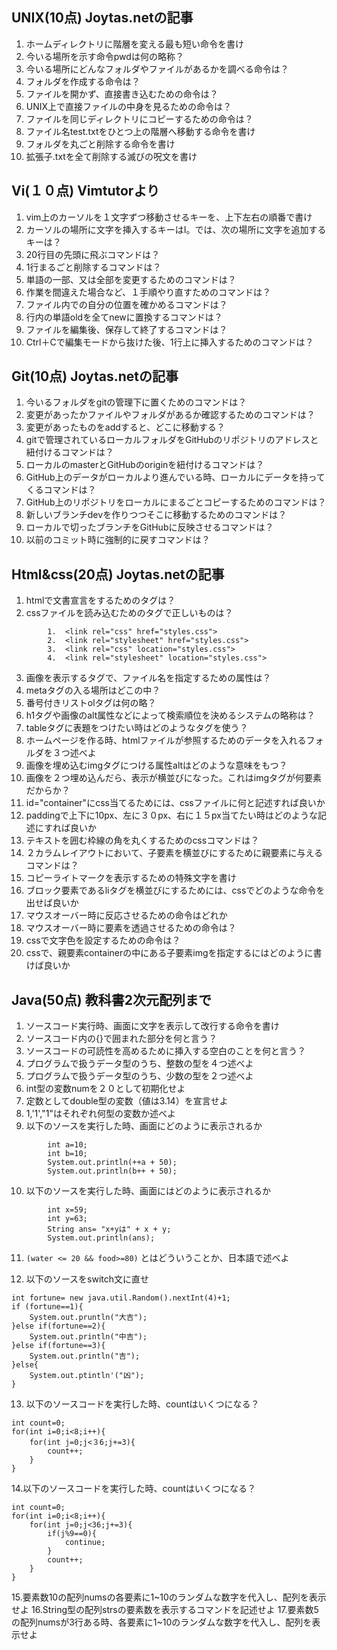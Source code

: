 ## UNIX(10点) Joytas.netの記事  
1. ホームディレクトリに階層を変える最も短い命令を書け  
2. 今いる場所を示す命令pwdは何の略称？  
3. 今いる場所にどんなフォルダやファイルがあるかを調べる命令は？  
4. フォルダを作成する命令は？  
5. ファイルを開かず、直接書き込むための命令は？  
6. UNIX上で直接ファイルの中身を見るための命令は？  
7. ファイルを同じディレクトリにコピーするための命令は？  
8. ファイル名test.txtをひとつ上の階層へ移動する命令を書け  
9. フォルダを丸ごと削除する命令を書け  
10. 拡張子.txtを全て削除する滅びの呪文を書け  
 
## Vi(１０点) Vimtutorより  

1. vim上のカーソルを１文字ずつ移動させるキーを、上下左右の順番で書け  
2. カーソルの場所に文字を挿入するキーはI。では、次の場所に文字を追加するキーは？  
3. 20行目の先頭に飛ぶコマンドは？
4. 1行まるごと削除するコマンドは？
5. 単語の一部、又は全部を変更するためのコマンドは？
6. 作業を間違えた場合など、１手順やり直すためのコマンドは？
7. ファイル内での自分の位置を確かめるコマンドは？
8. 行内の単語oldを全てnewに置換するコマンドは？
9. ファイルを編集後、保存して終了するコマンドは？
10. Ctrl＋Cで編集モードから抜けた後、1行上に挿入するためのコマンドは？

## Git(10点) Joytas.netの記事  

1. 今いるフォルダをgitの管理下に置くためのコマンドは？
2. 変更があったかファイルやフォルダがあるか確認するためのコマンドは？
3. 変更があったものをaddすると、どこに移動する？
4. gitで管理されているローカルフォルダをGitHubのリポジトリのアドレスと紐付けるコマンドは？
5. ローカルのmasterとGitHubのoriginを紐付けるコマンドは？
6. GitHub上のデータがローカルより進んでいる時、ローカルにデータを持ってくるコマンドは？
7. GitHub上のリポジトリをローカルにまるごとコピーするためのコマンドは？
8. 新しいブランチdevを作りつつそこに移動するためのコマンドは？
9. ローカルで切ったブランチをGitHubに反映させるコマンドは？
10. 以前のコミット時に強制的に戻すコマンドは？

## Html&css(20点) Joytas.netの記事  

1. htmlで文書宣言をするためのタグは？
2. cssファイルを読み込むためのタグで正しいものは？
```
		1.	<link rel="css" href="styles.css">
		2.	<link rel="stylesheet" href="styles.css">
		3.	<link rel="css" location="styles.css">
		4.	<link rel="stylesheet" location="styles.css">
```
3. 画像を表示するタグで、ファイル名を指定するための属性は？
4. metaタグの入る場所はどこの中？
5. 番号付きリストolタグは何の略？
6. h1タグや画像のalt属性などによって検索順位を決めるシステムの略称は？
7. tableタグに表題をつけたい時はどのようなタグを使う？
8. ホームページを作る時、htmlファイルが参照するためのデータを入れるフォルダを３つ述べよ
9. 画像を埋め込むimgタグにつける属性altはどのような意味をもつ？
10. 画像を２つ埋め込んだら、表示が横並びになった。これはimgタグが何要素だからか？
11. id="container"にcss当てるためには、cssファイルに何と記述すれば良いか
12. paddingで上下に10px、左に３０px、右に１５px当てたい時はどのような記述にすれば良いか
13. テキストを囲む枠線の角を丸くするためのcssコマンドは？
14. ２カラムレイアウトにおいて、子要素を横並びにするために親要素に与えるコマンドは？
15. コピーライトマークを表示するための特殊文字を書け
16. ブロック要素であるliタグを横並びにするためには、cssでどのような命令を出せば良いか
17. マウスオーバー時に反応させるための命令はどれか
18. マウスオーバー時に要素を透過させるための命令は？
19. cssで文字色を設定するための命令は？
20. cssで、親要素containerの中にある子要素imgを指定するにはどのように書けば良いか

## Java(50点) 教科書2次元配列まで  

1. ソースコード実行時、画面に文字を表示して改行する命令を書け
2. ソースコード内の{}で囲まれた部分を何と言う？
3. ソースコードの可読性を高めるために挿入する空白のことを何と言う？
4. プログラムで扱うデータ型のうち、整数の型を４つ述べよ
5. プログラムで扱うデータ型のうち、少数の型を２つ述べよ
6. int型の変数numを２０として初期化せよ
7. 定数としてdouble型の変数（値は3.14）を宣言せよ
8. 1,'1',"1"はそれぞれ何型の変数か述べよ
9. 以下のソースを実行した時、画面にどのように表示されるか
```
		int a=10;
		int b=10;
		System.out.println(++a + 50);
		System.out.println(b++ + 50);
```
10. 以下のソースを実行した時、画面にはどのように表示されるか
```
		int x=59;
		int y=63;
		String ans= "x+yは" + x + y;
		System.out.println(ans);
```
11. `(water <= 20 && food>=80)`
	とはどういうことか、日本語で述べよ

12. 以下のソースをswitch文に直せ
```
int fortune= new java.util.Random().nextInt(4)+1;
if (fortune==1){
	System.out.pruntln("大吉");
}else if(fortune==2){
	System.out.println("中吉");
}else if(fortune==3){
	System.out.println("吉");
}else{
	System.out.ptintln'("凶");
}
```
13. 以下のソースコードを実行した時、countはいくつになる？
```
int count=0;
for(int i=0;i<8;i++){
	for(int j=0;j<３6;j+=3){
		count++;
	}
}
```
14.以下のソースコードを実行した時、countはいくつになる？
```
int count=0;
for(int i=0;i<8;i++){
	for(int j=0;j<36;j+=3){
		if(j%9==0){
			continue;
		}
		count++;
	}
}
```
15.要素数10の配列numsの各要素に1~10のランダムな数字を代入し、配列を表示せよ
16.String型の配列strsの要素数を表示するコマンドを記述せよ
17.要素数5の配列numsが3行ある時、各要素に1~10のランダムな数字を代入し、配列を表示せよ

